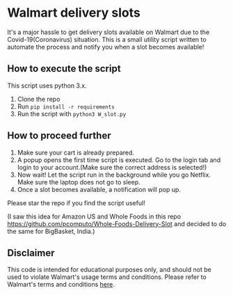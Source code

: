 # Walmart delivery slots
It's a major hassle to get delivery slots available on Walmart due to the Covid-19(Coronavirus) situation. 
This is a small utility script written to automate the process and notify you when a slot becomes available! 

## How to execute the script
This script uses python 3.x.
1) Clone the repo 
2) Run `pip install -r requirements`
3) Run the script with `python3 W_slot.py`


## How to proceed further
1) Make sure your cart is already prepared.
2) A popup opens the first time script is executed. Go to the login tab and login to your account.(Make sure the correct address is selected!)
3) Now wait! Let the script run in the background while you go Netflix. Make sure the laptop does not go to sleep.
4) Once a slot becomes available, a notification will pop up.


Please star the repo if you find the script useful!

(I saw this idea for Amazon US and Whole Foods in this repo https://github.com/pcomputo/Whole-Foods-Delivery-Slot and decided to do the same for BigBasket, India.)

## Disclaimer
This code is intended for educational purposes only, and should not be used to violate Walmart's usage terms and conditions. Please refer to Walmart's terms and conditions [here](https://help.walmart.com/article/walmart-com-terms-of-use/f25b207926d84d79b57e6ae2327bbf12).
